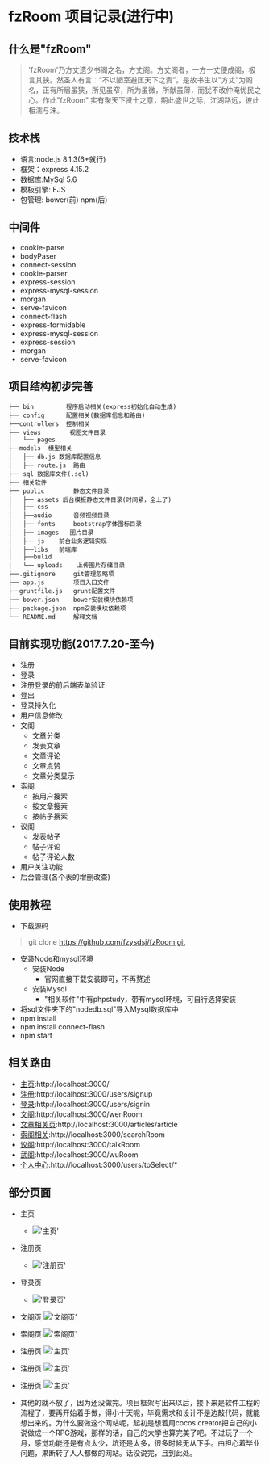# fzRoom 项目记录(进行中)
## 什么是"fzRoom"
> 'fzRoom'乃方丈遗少书阁之名，方丈阁。方丈阁者，一方一丈便成阁，极言其狭。然圣人有言：“不以陋室避匡天下之责”。是故书生以"方丈"为阁名，正有所居虽狭，所见虽窄，所为虽微，所献虽薄，而犹不改仲淹忧民之心。作此"fzRoom",实有聚天下贤士之意，期此盛世之际，江湖路远，彼此相濡与沫。
## 技术栈
- 语言:node.js  8.1.3(6+就行)
- 框架：express  4.15.2
- 数据库:MySql  5.6
- 模板引擎: EJS
- 包管理: bower(前) npm(后)
## 中间件
- cookie-parse 
- bodyPaser
- connect-session
- cookie-parser
- express-session
- express-mysql-session
- morgan
- serve-favicon
- connect-flash
- express-formidable
- express-mysql-session
- express-session
- morgan
- serve-favicon
## 项目结构初步完善
    ├── bin	        程序启动相关(express初始化自动生成)
    ├── config      配置相关(数据库信息和路由)
    ├──controllers  控制相关  
    ├── views        视图文件目录
    │   └── pages 
    ├──models  模型相关
    │   ├── db.js 数据库配置信息
    │   ├── route.js  路由
    ├── sql 数据库文件(.sql)
    ├── 相关软件
    ├── public        静态文件目录
    │   ├── assets 后台模板静态文件目录(时间紧，全上了)
    │   ├── css       
    │   ├──audio      音频视频目录
    │   ├── fonts     bootstrap字体图标目录
    │   ├── images   图片目录          
    │   ├── js    前台业务逻辑实现
    │   ├──libs   前端库
    │   ├──bulid          
    │   └── uploads    上传图片存储目录
    ├──.gitignore     git管理忽略项       
    ├── app.js        项目入口文件
    ├──gruntfile.js   grunt配置文件
    ├── bower.json    bower安装模块依赖项     
    ├── package.json  npm安装模块依赖项
    └── README.md     解释文档  
##

## 目前实现功能(2017.7.20-至今)
 - 注册
 - 登录
 - 注册登录的前后端表单验证
 - 登出
 - 登录持久化
 - 用户信息修改
 - 文阁
    - 文章分类
    - 发表文章
    - 文章评论
    - 文章点赞
    - 文章分类显示
 - 索阁
    - 按用户搜索
    - 按文章搜索
    - 按帖子搜索
 - 议阁
    - 发表帖子
    - 帖子评论  
    - 帖子评论人数
 - 用户关注功能  
 - 后台管理(各个表的增删改查)
## 使用教程
- 下载源码
> git clone https://github.com/fzysdsj/fzRoom.git
- 安装Node和mysql环境
    - 安装Node
        - 官网直接下载安装即可，不再赘述
    - 安装Mysql
        - "相关软件"中有phpstudy，带有mysql环境，可自行选择安装
- 将sql文件夹下的"nodedb.sql"导入Mysql数据库中
- npm install
- npm install connect-flash
- npm start
## 相关路由
 - [主页](http://localhost:3000):http://localhost:3000/
 - [注册](http://localhost:3000/users/signup):http://localhost:3000/users/signup
 - [登录](http://localhost:3000/users/signin):http://localhost:3000/users/signin
 - [文阁](http://localhost:3000/wenRoom):http://localhost:3000/wenRoom
 - [文章相关页](http://localhost:3000/articles):http://localhost:3000/articles/article
 - [索阁相关](http://localhost:3000/searchRoom):http://localhost:3000/searchRoom
 - [议阁](http://localhost:3000/talkRoom):http://localhost:3000/talkRoom
 - [武阁](http://localhost:3000/wuRoom):http://localhost:3000/wuRoom
 - [个人中心](http://localhost:3000/users/toSelect/*):http://localhost:3000/users/toSelect/*
## 部分页面
 - 主页
   - !['主页'](./public/images/index.png)
 - 注册页
   - !['注册页'](./public/images/signup.png)
- 登录页
   - !['登录页'](./public/images/signin.png)
- 文阁页
    !['文阁页'](./public/images/wenRoom.png)
- 索阁页
    !['索阁页'](./public/images/searchRoom.png)
- 注册页
    !['主页'](./public/images/index.png)
- 注册页
    !['主页'](./public/images/index.png)
- 注册页
    !['主页'](./public/images/index.png)
 






 - 其他的就不放了，因为还没做完。项目框架写出来以后，接下来是软件工程的流程了，要再开始着手做，得小十天呢，毕竟需求和设计不是边敲代码，就能想出来的。为什么要做这个网站呢，起初是想着用cocos creator把自己的小说做成一个RPG游戏，那样的话，自己的大学也算完美了吧。不过玩了一个月，感觉功能还是有点太少，坑还是太多，很多时候无从下手。由担心着毕业问题，果断转了人人都做的网站。话没说完，且到此处。

